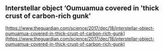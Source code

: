 ## Interstellar object ‘Oumuamua covered in 'thick crust of carbon-rich gunk'
  
  [https://www.theguardian.com/science/2017/dec/18/interstellar-object-oumuamua-covered-in-thick-crust-of-carbon-rich-gunk](https://www.theguardian.com/science/2017/dec/18/interstellar-object-oumuamua-covered-in-thick-crust-of-carbon-rich-gunk)